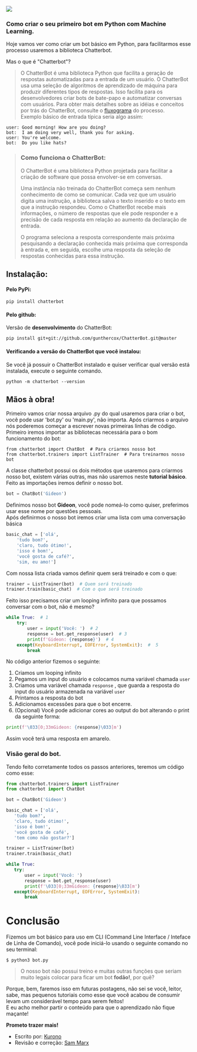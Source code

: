 ![](https://chatterbot.readthedocs.io/en/stable/_images/banner.png)
### Como criar o seu primeiro bot em Python com Machine Learning.  
Hoje vamos ver como criar um bot básico em Python, para facilitarmos esse processo usaremos a biblioteca Chatterbot.

Mas o que é "Chatterbot"?  
> O ChatterBot é uma biblioteca Python que facilita a geração de respostas automatizadas para a entrada de um usuário. O ChatterBot usa uma seleção de algoritmos de aprendizado de máquina para produzir diferentes tipos de respostas. Isso facilita para os desenvolvedores criar bots de bate-papo e automatizar conversas com usuários. Para obter mais detalhes sobre as idéias e conceitos por trás do ChatterBot, consulte o [fluxograma](https://chatterbot.readthedocs.io/en/stable/#process-flow-diagram) do processo.  
>Exemplo básico de entrada típica seria algo assim:
```
user: Good morning! How are you doing?
bot:  I am doing very well, thank you for asking.
user: You're welcome.
bot:  Do you like hats?
```
>### Como funciona o ChatterBot:  
>
>O ChatterBot é uma biblioteca Python projetada para facilitar a criação de software que possa envolver-se em conversas.
>
>Uma instância não treinada do ChatterBot começa sem nenhum conhecimento de como se comunicar. Cada vez que um usuário digita uma instrução, a biblioteca salva o texto inserido e o texto em que a instrução respondeu. Como o ChatterBot recebe mais informações, o número de respostas que ele pode responder e a precisão de cada resposta em relação ao aumento da declaração de entrada.
>
>O programa seleciona a resposta correspondente mais próxima pesquisando a declaração conhecida mais próxima que corresponda à entrada e, em seguida, escolhe uma resposta da seleção de respostas conhecidas para essa instrução.

## Instalação:  
#### Pelo PyPi:
```pip install chatterbot```  
#### Pelo github:  
Versão de **desenvolvimento** do ChatterBot:
```
pip install git+git://github.com/gunthercox/ChatterBot.git@master
```
#### Verificando a versão do ChatterBot que você instalou:   
Se você já possuir o ChatterBot instalado e quiser verificar qual versão está instalada, execute o seguinte comando.
```
python -m chatterbot --version
```

## Mãos à obra!
Primeiro vamos criar nossa arquivo .py do qual usaremos para criar o bot, você pode usar 'bot.py' ou 'main.py', não importa. Após criarmos o arquivo nós poderemos começar a escrever novas primeiras linhas de código.  
Primeiro iremos importar as bibliotecas necessária para o bom funcionamento do bot:
```python3
from chatterbot import ChatBot  # Para criarmos nosso bot
from chatterbot.trainers import ListTrainer  # Para treinarmos nosso bot
```
A classe chatterbot possui os dois métodos que usaremos para criarmos nosso bot, existem várias outras, mas não usaremos
neste **tutorial básico**. Feito as importações iremos definir o nosso bot.
```python
bot = ChatBot('Gideon')
```
Definimos nosso bot **Gideon**, você pode nomeá-lo como quiser, preferimos usar esse nome por questões pessoais.  
Após definirmos o nosso bot iremos criar uma lista com uma conversação básica  
```python
basic_chat = ['olá',
    'tudo bom?',
    'claro, tudo ótimo!',
    'isso é bom!',
    'você gosta de café?',
    'sim, eu amo!']
```  
Com nossa lista criada vamos definir quem será treinado e com o que:
```python
trainer = ListTrainer(bot)  # Quem será treinado
trainer.train(basic_chat)  # Com o que será treinado
```
Feito isso precisamos criar um looping infinito para que possamos conversar com o bot, não é mesmo?
```python
while True:  # 1
    try:
        user = input('Você: ')  # 2
        response = bot.get_response(user)  # 3
        print(f'Gideon: {response}')  # 4
    except(KeyboardInterrupt, EOFError, SystemExit):  #  5
        break
```
No código anterior fizemos o seguinte:
1. Criamos um looping infinito
2. Pegamos um input do usuário e colocamos numa variável chamada ```user```  
3. Criamos uma variável chamada ```response``` , que guarda a resposta do input do usuário armazenada na variável ```user```
4. Printamos a resposta do bot
5. Adicionamos excessões para que o bot encerre.
6. (Opcional) Você pode adicionar cores ao output do bot alterando o print da seguinte forma:
```python
print(f'\033[0;33mGideon: {response}\033[m')
```
 Assim você terá uma resposta em amarelo.
 ### Visão geral do bot.
 Tendo feito corretamente todos os passos anteriores, teremos um código como esse:
 ```python
from chatterbot.trainers import ListTrainer
from chatterbot import ChatBot

bot = ChatBot('Gideon')

basic_chat = ['olá',
    'tudo bom?',
    'claro, tudo ótimo!',
    'isso é bom!',
    'você gosta de café',
    'tem como não gostar?']

trainer = ListTrainer(bot)
trainer.train(basic_chat)

while True:
    try:
        user = input('Você: ')
        response = bot.get_response(user)
        print(f'\033[0;33mGideon: {response}\033[m')
    except(KeyboardInterrupt, EOFError, SystemExit):
        break
```

# Conclusão
Fizemos um bot básico para uso em CLI (Command Line Interface / Inteface de Linha de Comando), você pode iniciá-lo usando o seguinte comando no seu terminal:
```shell script
$ python3 bot.py
```
> O nosso bot não possui treino e muitas outras funções que seriam muito legais colocar para ficar um bot **fodão!**, por quê?  

Porque, bem, faremos isso em futuras postagens, não sei se você, leitor, sabe, mas pequenos tutoriais como esse que você acabou de consumir levam um considerável tempo para serem feitos!  
E eu acho melhor partir o conteúdo para que o aprendizado não fique maçante!

**Prometo trazer mais!**

- Escrito por: [Kurono](t.me/kuroninh0)
- Revisão e correção: [Sam Marx](t.me/SamMarx)
